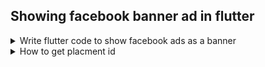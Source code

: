 ## Showing facebook banner ad in flutter

<details>
<summary> Write flutter code to show facebook ads as a banner</summary>

To show Facebook ads as a banner in your Flutter app, you'll first need to set up the Facebook Audience Network SDK by following the instructions in the Facebook documentation. Once you have the SDK integrated, you can use the following code to show the banner ad:

```dart
import 'package:flutter/material.dart';
import 'package:facebook_audience_network/facebook_audience_network.dart';

class MyHomePage extends StatefulWidget {
  const MyHomePage({Key? key}) : super(key: key);

  @override
  _MyHomePageState createState() => _MyHomePageState();
}

class _MyHomePageState extends State<MyHomePage> {
  bool _isInterstitialAdLoaded = false;

  @override
  void initState() {
    super.initState();
    // Load the banner ad
    FacebookAudienceNetwork.init();
  }

  @override
  void dispose() {
    // Dispose of the banner ad
    super.dispose();
  }

  @override
  Widget build(BuildContext context) {
    return Scaffold(
      appBar: AppBar(
        title: const Text('Facebook Banner Ad'),
      ),
      body: Center(
        child: FacebookBannerAd(
          placementId: 'YOUR_PLACEMENT_ID',
          bannerSize: BannerSize.STANDARD,
          listener: (result, value) {
            print('Banner Ad: $result --> $value');
          },
        ),
      ),
    );
  }
}
```

Replace `'YOUR_PLACEMENT_ID'` with the actual placement ID for your Facebook banner ad. The `BannerSize` enum provides different banner ad sizes you can use.

Note that you need to initialize the Facebook Audience Network SDK before loading the banner ad, which is done in the `initState` method of the stateful widget. The `FacebookBannerAd` widget takes care of loading and displaying the banner ad, and provides a listener callback that you can use to track ad events.

</details>

<details>
<summary> How to get placment id</summary>

To get the placement ID for your Facebook ad, you'll need to create a new placement in the Facebook Audience Network dashboard. Here's how:

1.  Go to the Facebook Audience Network dashboard: [https://www.facebook.com/audiencenetwork/](https://www.facebook.com/audiencenetwork/)
2.  Click on the "Monetize" tab in the top menu.
3.  Click on "Create Ad Placement" and select the type of placement you want to create (in this case, a banner ad).
4.  Fill in the details for your placement, including the app and ad format.
5.  Click "Create" to create the placement.
6.  Once the placement is created, you'll be given a placement ID. Copy this ID and use it in your Flutter app code to load the ad.

Note that you'll need to have a Facebook developer account and your app must be registered with Facebook in order to create an ad placement.

</details>
